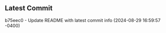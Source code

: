 
## Latest Commit
b75eec0 - Update README with latest commit info (2024-08-29 16:59:57 -0400) <Yunxi-Zhou>
